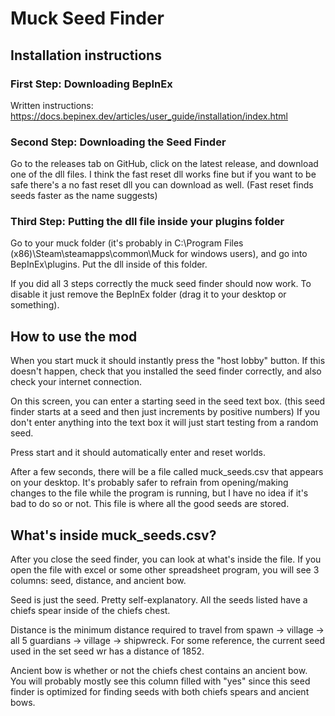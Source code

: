 # Muck Seed Finder

## Installation instructions

### First Step: Downloading BepInEx

Written instructions: https://docs.bepinex.dev/articles/user_guide/installation/index.html

### Second Step: Downloading the Seed Finder

Go to the releases tab on GitHub, click on the latest release, and download one of the dll files. I think the fast reset dll works fine but if you want to be safe there's a no fast reset dll you can download as well. (Fast reset finds seeds faster as the name suggests)

### Third Step: Putting the dll file inside your plugins folder

Go to your muck folder (it's probably in C:\Program Files (x86)\Steam\steamapps\common\Muck for windows users), and go into BepInEx\plugins. Put the dll inside of this folder.

If you did all 3 steps correctly the muck seed finder should now work. To disable it just remove the BepInEx folder (drag it to your desktop or something).


## How to use the mod

When you start muck it should instantly press the "host lobby" button. If this doesn't happen, check that you installed the seed finder correctly, and also check your internet connection.

On this screen, you can enter a starting seed in the seed text box. (this seed finder starts at a seed and then just increments by positive numbers) If you don't enter anything into the text box it will just start testing from a random seed.

Press start and it should automatically enter and reset worlds.

After a few seconds, there will be a file called muck_seeds.csv that appears on your desktop. It's probably safer to refrain from opening/making changes to the file while the program is running, but I have no idea if it's bad to do so or not. This file is where all the good seeds are stored.

## What's inside muck_seeds.csv?

After you close the seed finder, you can look at what's inside the file. If you open the file with excel or some other spreadsheet program, you will see 3 columns: seed, distance, and ancient bow.

Seed is just the seed. Pretty self-explanatory. All the seeds listed have a chiefs spear inside of the chiefs chest.

Distance is the minimum distance required to travel from spawn -> village -> all 5 guardians -> village -> shipwreck. For some reference, the current seed used in the set seed wr has a distance of 1852.

Ancient bow is whether or not the chiefs chest contains an ancient bow. You will probably mostly see this column filled with "yes" since this seed finder is optimized for finding seeds with both chiefs spears and ancient bows.
